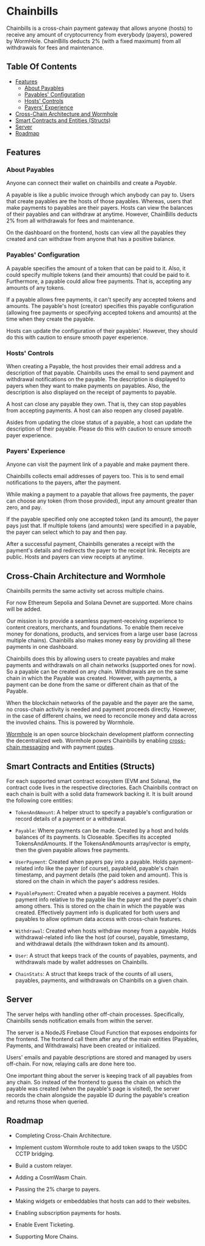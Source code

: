 # Chainbills

Chainbills is a cross-chain payment gateway that allows anyone (hosts) to receive any amount of cryptocurrency from everybody (payers), powered by WormHole. ChainBills deducts 2% (with a fixed maximum) from all withdrawals for fees and maintenance.

## Table Of Contents

- [Features](#features)
  - [About Payables](#about-payables)
  - [Payables' Configuration](#payables-configuration)
  - [Hosts' Controls](#hosts-controls)
  - [Payers' Experience](#payers-experience)
- [Cross-Chain Architecture and Wormhole](#cross-chain-architecture-and-wormhole)
- [Smart Contracts and Entities (Structs)](#smart-contracts-and-entities-structs)
- [Server](#server)
- [Roadmap](#roadmap)

## Features

### About Payables

Anyone can connect their wallet on chainbills and create a _Payable_.

A payable is like a public invoice through which anybody can pay to. Users that create payables are the hosts of those payables. Whereas, users that make payments to payables are their payers. Hosts can view the balances of their payables and can withdraw at anytime. However, ChainBills deducts 2% from all withdrawals for fees and maintenance.

On the dashboard on the frontend, hosts can view all the payables they created and can withdraw from anyone that has a positive balance.

### Payables' Configuration

A payable specifies the amount of a token that can be paid to it. Also, it could specify multiple tokens (and their amounts) that could be paid to it. Furthermore, a payable could allow free payments. That is, accepting any amounts of any tokens.

If a payable allows free payments, it can't specify any accepted tokens and amounts. The payable's host (creator) specifies this payable configuration (allowing free payments or specifying accepted tokens and amounts) at the time when they create the payable.

Hosts can update the configuration of their payables'. However, they should do this with caution to ensure smooth payer experience.

### Hosts' Controls

When creating a Payable, the host provides their email address and a description of that payable. Chainbills uses the email to send payment and withdrawal notifications on the payable. The description is displayed to payers when they want to make payments on payables. Also, the description is also displayed on the receipt of payments to payable.

A host can close any payable they own. That is, they can stop payables from accepting payments. A host can also reopen any closed payable.

Asides from updating the close status of a payable, a host can update the description of their payable. Please do this with caution to ensure smooth payer experience.

### Payers' Experience

Anyone can visit the payment link of a payable and make payment there.

Chainbills collects email addresses of payers too. This is to send email notifications to the payers, after the payment.

While making a payment to a payable that allows free payments, the payer can choose any token (from those provided), input any amount greater than zero, and pay.

If the payable specified only one accepted token (and its amount), the payer pays just that. If multiple tokens (and amounts) were specified in a payable, the payer can select which to pay and then pay.

After a successful payment, Chainbills generates a receipt with the payment's details and redirects the payer to the receipt link. Receipts are public. Hosts and payers can view receipts at anytime.

## Cross-Chain Architecture and Wormhole

Chainbills permits the same activity set across multiple chains.

For now Ethereum Sepolia and Solana Devnet are supported. More chains will be added.

Our mission is to provide a seamless payment-receiving experience to content creators, merchants, and foundations. To enable them receive money for donations, products, and services from a large user base (across multiple chains). Chainbills also makes money easy by providing all these payments in one dashboard.

Chainbills does this by allowing users to create payables and make payments and withdrawals on all chain networks (supported ones for now). So a payable can be created on any chain. Withdrawals are on the same chain in which the Payable was created. However, with payments, a payment can be done from the same or different chain as that of the Payable.

When the blockchain networks of the payable and the payer are the same, no cross-chain activity is needed and payment proceeds directly. However, in the case of different chains, we need to reconcile money and data across the invovled chains. This is powered by Wormhole.

[Wormhole](https://wormhole.com) is an open source blockchain development platform connecting the decentralized web. Wormhole powers Chainbills by enabling [cross-chain messaging](https://wormhole.com/messaging/) and with payment [routes](https://github.com/wormhole-foundation/wormhole-sdk-ts/blob/main/examples/src/router.ts).

## Smart Contracts and Entities (Structs)

For each supported smart contract ecosystem (EVM and Solana), the contract code lives in the respective directories. Each Chainbills contract on each chain is built with a solid data framework backing it. It is built around the following core entities:

- `TokenAndAmount`: A helper struct to specify a payable's configuration or record details of a payment or a withdrawal.

- `Payable`: Where payments can be made. Created by a host and holds balances of its payments. Is Closeable. Specifies its accepted TokensAndAmounts. If the TokensAndAmounts array/vector is empty, then the given payable allows free payments.

- `UserPayment`: Created when payers pay into a payable. Holds payment-related info like the payer (of course), payableId, payable's chain timestamp, and payment details (the paid token and amount). This is stored on the chain in which the payer's address resides.

- `PayablePayment`: Created when a payable receives a payment. Holds payment info relative to the payable like the payer and the payer's chain among others. This is stored on the chain in which the payable was created. Effectively payment info is duplicated for both users and payables to allow optimum data access with cross-chain features.

- `Withdrawal`: Created when hosts withdraw money from a payable. Holds withdrawal-related info like the host (of course), payable, timestamp, and withdrawal details (the withdrawn token and its amount).

- `User`: A struct that keeps track of the counts of payables, payments, and withdrawals made by wallet addresses on Chainbills.

- `ChainStats`: A struct that keeps track of the counts of all users, payables, payments, and withdrawals on Chainbills on a given chain.

## Server

The server helps with handling other off-chain processes. Specifically, Chainbills sends notification emails from within the server.

The server is a NodeJS Firebase Cloud Function that exposes endpoints for the frontend. The frontend call them after any of the main entities (Payables, Payments, and Withdrawals) have been created or initialized.

Users' emails and payable descriptions are stored and managed by users off-chain. For now, relaying calls are done here too.

One important thing about the server is keeping track of all payables from any chain. So instead of the frontend to guess the chain on which the payable was created (when the payable's page is visited), the server records the chain alongside the payable ID during the payable's creation and returns those when queried.

## Roadmap

- Completing Cross-Chain Architecture.

- Implement custom Wormhole route to add token swaps to the USDC CCTP bridging.

- Build a custom relayer.

- Adding a CosmWasm Chain.

- Passing the 2% charge to payers.

- Making widgets or embeddables that hosts can add to their websites.

- Enabling subscription payments for hosts.

- Enable Event Ticketing.

- Supporting More Chains.
